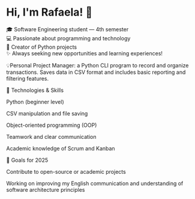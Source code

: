 
# Hi, I'm Rafaela! 🌺

🎓 Software Engineering student — 4th semester  
💻 Passionate about programming and technology  
🐍 Creator of Python projects  
✨ Always seeking new opportunities and learning experiences!

💡Personal Project Manager: a Python CLI program to record and organize transactions. Saves data in CSV format and includes basic reporting and filtering features.

🔧 Technologies & Skills

Python (beginner level)

CSV manipulation and file saving

Object-oriented programming (OOP)

Teamwork and clear communication

Academic knowledge of Scrum and Kanban

🌱 Goals for 2025

Contribute to open-source or academic projects

Working on improving my English communication and understanding of software architecture principles
<!--
**rafaela-akko01/rafaela-akko01** is a ✨ _special_ ✨ repository because its `README.md` (this file) appears on your GitHub profile.

Here are some ideas to get you started:

- 🔭 I’m currently working on ...
- 🌱 I’m currently learning ...
- 👯 I’m looking to collaborate on ...
- 🤔 I’m looking for help with ...
- 💬 Ask me about ...
- 📫 How to reach me: ...
- 😄 Pronouns: ...
- ⚡ Fun fact: ...
-->
